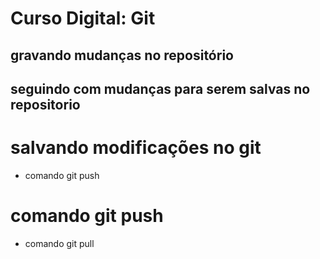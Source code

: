 # Curso Digital: Git

## gravando mudanças no repositório

## seguindo com mudanças para serem salvas no repositorio

# salvando modificações no git

* comando git push

# comando git push

+ comando git pull
